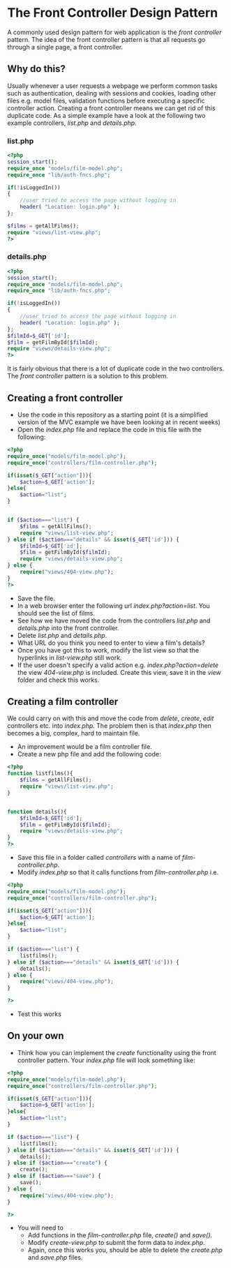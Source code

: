 # The Front Controller Design Pattern

A commonly used design pattern for web application is the *front controller* pattern. The idea of the front controller pattern is that all requests go through a single page, a front controller.

## Why do this?
Usually whenever a user requests a webpage we perform common tasks such as authentication, dealing with sessions and cookies, loading other files e.g. model files, validation functions before executing a specific controller action. Creating a front controller means we can get rid of this duplicate code. As a simple example have a look at the following two example controllers, *list.php* and *details.php*. 

### list.php
```php
<?php
session_start();
require_once "models/film-model.php";
require_once "lib/auth-fncs.php";

if(!isLoggedIn())
{
    //user tried to access the page without logging in
    header( "Location: login.php" );
};

$films = getAllFilms();
require "views/list-view.php";
?>
```

### details.php
```php
<?php
session_start();
require_once "models/film-model.php";
require_once "lib/auth-fncs.php";

if(!isLoggedIn())
{
    //user tried to access the page without logging in
    header( "Location: login.php" );
};
$filmId=$_GET['id']; 
$film = getFilmById($filmId);
require "views/details-view.php";
?>
```

It is fairly obvious that there is a lot of duplicate code in the two controllers. The *front controller* pattern is a solution to this problem. 

## Creating a front controller
* Use the code in this repository as a starting point (it is a simplified version of the MVC example we have been looking at in recent weeks)
* Open the *index.php* file and replace the code in this file with the following:

```php
<?php
require_once("models/film-model.php");
require_once("controllers/film-controller.php");

if(isset($_GET["action"])){
    $action=$_GET['action'];
}else{
    $action="list";
}


if ($action==="list") {
    $films = getAllFilms();
    require "views/list-view.php";
} else if ($action==="details" && isset($_GET['id'])) {
    $filmId=$_GET['id']; 
    $film = getFilmById($filmId);
    require "views/details-view.php";
} else {
    require("views/404-view.php");
}
?>
```

* Save the file.
* In a web browser enter the following url *index.php?action=list*. You should see the list of films.
* See how we have moved the code from the controllers *list.php* and *details.php* into the front controller.
* Delete *list.php* and *details.php*. 
* What URL do you think you need to enter to view a film's details?
* Once you have got this to work, modify the list view so that the hyperlinks in *list-view.php* still work.
* If the user doesn't specify a valid action e.g. *index.php?action=delete*  the view *404-view.php* is included. Create this view, save it in the *view* folder and check this works.  

## Creating a film controller
We could carry on with this and move the code from *delete*, *create*, *edit* controllers etc. into *index.php*. The problem then is that *index.php* then becomes a big, complex, hard to maintain file. 
* An improvement would be a film controller file. 
* Create a new php file and add the following code:
```php
<?php
function listfilms(){
    $films = getAllFilms();
    require "views/list-view.php";
}


function details(){
    $filmId=$_GET['id']; 
    $film = getFilmById($filmId);
    require "views/details-view.php";
}
?>
```
* Save this file in a folder called *controllers* with a name of *film-controller.php*.
* Modify *index.php* so that it calls functions from *film-controller.php* i.e.

```php
<?php
require_once("models/film-model.php");
require_once("controllers/film-controller.php");

if(isset($_GET["action"])){
    $action=$_GET['action'];
}else{
    $action="list";
}

if ($action==="list") {
    listfilms();
} else if ($action==="details" && isset($_GET['id'])) {
    details();
} else {
    require("views/404-view.php");
}

?>
```
* Test this works

## On your own
* Think how you can implement the *create* functionality using the front controller pattern. Your *index.php* file will look something like:

```php
<?php
require_once("models/film-model.php");
require_once("controllers/film-controller.php");

if(isset($_GET["action"])){
    $action=$_GET['action'];
}else{
    $action="list";
}

if ($action==="list") {
    listfilms();
} else if ($action==="details" && isset($_GET['id'])) {
    details();
} else if ($action==="create") {
    create();
} else if ($action==="save") {
    save();
} else {
    require("views/404-view.php");
}

?>
```
* You will need to 
    * Add functions in the *film-controller.php* file, *create()* and *save()*.
    * Modify *create-view.php* to submit the form data to *index.php*.
    * Again, once this works you, should be able to delete the *create.php* and *save.php* files.